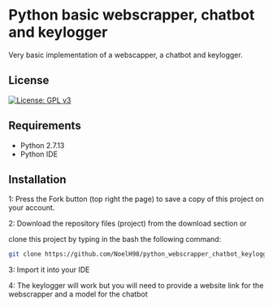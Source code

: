 # Python basic webscrapper, chatbot and keylogger

Very basic implementation of a webscapper, a chatbot and keylogger.


## License
[![License: GPL v3](https://img.shields.io/badge/License-GPLv3-blue.svg)](https://www.gnu.org/licenses/gpl-3.0)

## Requirements
* Python 2.7.13
* Python IDE

## Installation

1: Press the Fork button (top right the page) to save a copy of this project on your account.

2: Download the repository files (project) from the download section or 

clone this project by typing in the bash the following command:

```bash
git clone https://github.com/NoelH98/python_webscrapper_chatbot_keylogger.git
```
3: Import it into your IDE

4: The keylogger will work but you will need to provide a website link for the webscrapper and a model for the chatbot
